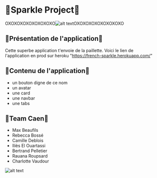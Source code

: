 # 🌈Sparkle Project🌈

OXOXOXOXOXOXOXOXO![alt text](https://media3.giphy.com/media/l0LIYv9tJFIVHxF5u/200w.webp?cid=3640f6095beb2e485437504a4d028d1a)OXOXOXOXOXOXOXOXO

## 💾Présentation de l'application💾

Cette superbe application t'envoie de la paillette. 
Voici le lien de l'application en prod sur heroku "https://french-sparkle.herokuapp.com/"

## 🎉Contenu de l'application🎉

* un bouton digne de ce nom
* un avatar
* une card
* une navbar
* une tabs

## 🌈Team Caen🌈

* Max Beaufils
* Rebecca Bossé
* Camille Deblois
* Iliès El Ouartassi
* Bertrand Pelletier
* Rauana Roupsard
* Charlotte Vaudour

![alt text](https://media2.giphy.com/media/L2UdIWuCRbUL6/200w.webp?cid=3640f6095beb2f8f4e504b353629e38c)
